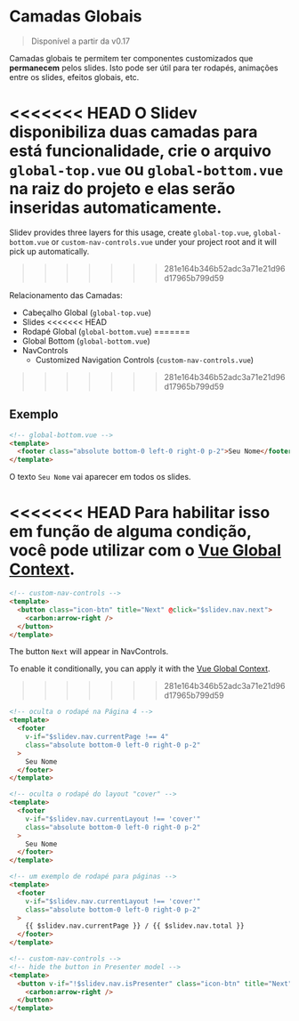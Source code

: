 # Camadas Globais

> Disponível a partir da v0.17

Camadas globais te permitem ter componentes customizados que **permanecem** pelos slides. Isto pode ser útil para ter rodapés, animações entre os slides, efeitos globais, etc.

<<<<<<< HEAD
O Slidev disponibiliza duas camadas para está funcionalidade, crie o arquivo `global-top.vue` ou `global-bottom.vue` na raiz do projeto e elas serão inseridas automaticamente.
=======
Slidev provides three layers for this usage, create `global-top.vue`, `global-bottom.vue` or `custom-nav-controls.vue` under your project root and it will pick up automatically.
>>>>>>> 281e164b346b52adc3a71e21d96d17965b799d59

Relacionamento das Camadas:

- Cabeçalho Global (`global-top.vue`)
- Slides
<<<<<<< HEAD
- Rodapé Global (`global-bottom.vue`)
=======
- Global Bottom (`global-bottom.vue`)
- NavControls
  - Customized Navigation Controls (`custom-nav-controls.vue`)
>>>>>>> 281e164b346b52adc3a71e21d96d17965b799d59

## Exemplo

```html
<!-- global-bottom.vue -->
<template>
  <footer class="absolute bottom-0 left-0 right-0 p-2">Seu Nome</footer>
</template>
```

O texto `Seu Nome` vai aparecer em todos os slides.

<<<<<<< HEAD
Para habilitar isso em função de alguma condição, você pode utilizar com o [Vue Global Context](/custom/vue-context).
=======
```html
<!-- custom-nav-controls -->
<template>
  <button class="icon-btn" title="Next" @click="$slidev.nav.next">
    <carbon:arrow-right />
  </button>
</template>
```

The button `Next` will appear in NavControls.

To enable it conditionally, you can apply it with the [Vue Global Context](/custom/vue-context).
>>>>>>> 281e164b346b52adc3a71e21d96d17965b799d59

```html
<!-- oculta o rodapé na Página 4 -->
<template>
  <footer
    v-if="$slidev.nav.currentPage !== 4"
    class="absolute bottom-0 left-0 right-0 p-2"
  >
    Seu Nome
  </footer>
</template>
```

```html
<!-- oculta o rodapé do layout "cover" -->
<template>
  <footer
    v-if="$slidev.nav.currentLayout !== 'cover'"
    class="absolute bottom-0 left-0 right-0 p-2"
  >
    Seu Nome
  </footer>
</template>
```

```html
<!-- um exemplo de rodapé para páginas -->
<template>
  <footer
    v-if="$slidev.nav.currentLayout !== 'cover'"
    class="absolute bottom-0 left-0 right-0 p-2"
  >
    {{ $slidev.nav.currentPage }} / {{ $slidev.nav.total }}
  </footer>
</template>
```

```html
<!-- custom-nav-controls -->
<!-- hide the button in Presenter model -->
<template>
  <button v-if="!$slidev.nav.isPresenter" class="icon-btn" title="Next" @click="$slidev.nav.next">
    <carbon:arrow-right />
  </button>
</template>
```
